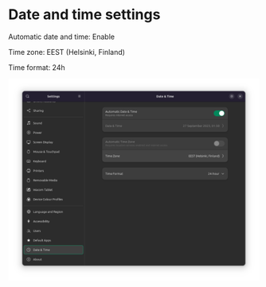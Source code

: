# Date and time settings

Automatic date and time: Enable

Time zone: EEST (Helsinki, Finland)

Time format: 24h

![Date and time](image-25.png)
